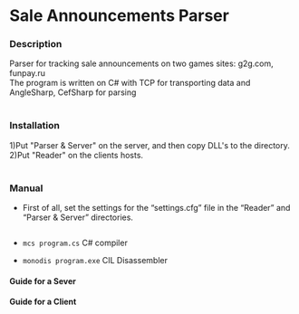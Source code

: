 # Sale Announcements Parser
<h3>Description</h3> 
Parser for tracking sale announcements on two games sites: g2g.com, funpay.ru<br/>
The program is written on C# with TCP for transporting data and AngleSharp, CefSharp for parsing<br/><br/>
<h3>Installation</h3> 
1)Put "Parser & Server" on the server, and then copy DLL's to the directory. <br/>
2)Put "Reader" on the clients hosts.<br/><br/>
<h3>Manual</h3>
<ul>
<li>
<p>First of all, set the settings for the “settings.cfg” file in the “Reader” and “Parser & Server” directories.</p>
<img src=""/>
</li>
<li>
<p><code>mcs program.cs</code> C# compiler</p>
</li>
<li>
<p><code>monodis program.exe</code> CIL Disassembler</p>
</li>
</ul>

<h4>Guide for a Sever</h4>
<h4>Guide for a Client</h4>
